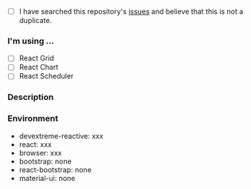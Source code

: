<!--
    We do not guarantee a quick answer on GitHub.
    If you own an active DevExtreme license, feel free to contact us in the Support Center (https://www.devexpress.com/ask)
    to receive an answer shortly.
-->

<!--
    Checked checkbox should look like this: [x]
-->
- [ ] I have searched this repository's [issues](https://github.com/devexpress/devextreme-reactive/issues) and believe that this is not a duplicate.

### I'm using ...
<!--
    Checked checkbox should look like this: [x]
-->
- [ ] React Grid
- [ ] React Chart
- [ ] React Scheduler

### Description
<!--
    Provide a detailed explanation.
-->


### Environment
<!---
    Include as many relevant details about the environment with which you experienced the bug. Leave "none" if you don't have the package in your package.json file.
-->

- devextreme-reactive: xxx
- react: xxx
- browser: xxx
- bootstrap: none
- react-bootstrap: none
- material-ui: none
